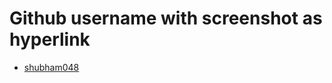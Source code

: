 # Github username with screenshot as hyperlink

- [shubham048](https://user-images.githubusercontent.com/54982329/68114482-1bacfe00-ff1c-11e9-82f8-9e1895504f48.png)

